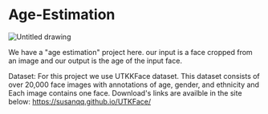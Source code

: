 # Age-Estimation

![Untitled drawing](https://github.com/saeideh02/Age-Estimation/assets/75848256/9a7ca8a9-e2a3-4f32-82ae-1e883a265788)

We have a "age estimation" project here. our input is a face cropped from an image and our output is the age of the input face.

Dataset:
For this project we use UTKKFace dataset. This dataset consists of over 20,000 face images with annotations of age, gender, and ethnicity and Each image contains one face.
Download's links are availble in the site below:
https://susanqq.github.io/UTKFace/

